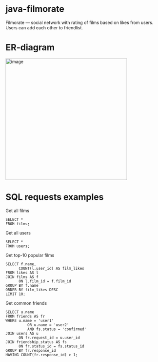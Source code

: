 # java-filmorate
Filmorate — social network with rating of films based on likes from users. 
Users can add each other to friendlist.

# ER-diagram 
<img width="398" alt="image" src="https://user-images.githubusercontent.com/100466117/200110756-a59e822a-7cc3-42e0-b873-e9886ced88bd.png">

# SQL requests examples

Get all films
```
SELECT *
FROM films;
```

Get all users
```
SELECT *
FROM users;
```

Get top-10 popular films
```
SELECT f.name,  
      COUNT(l.user_id) AS film_likes
FROM likes AS l
JOIN films AS f
      ON l.film_id = f.film_id 
GROUP BY f.name
ORDER BY film_likes DESC 
LIMIT 10;
```

Get common friends
```
SELECT u.name
FROM friends AS fr
WHERE u.name = 'user1'
	      OR u.name = 'user2'
	      AND fs.status = 'confirmed'
JOIN users AS u
      ON fr.request_id = u.user_id
JOIN friendship_status AS fs
      ON fr.status_id = fs.status_id
GROUP BY fr.response_id
HAVING COUNT(fr.response_id) > 1;
```

